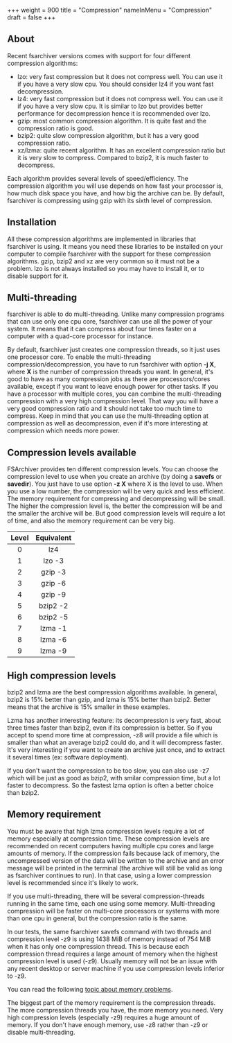 +++
weight = 900
title = "Compression"
nameInMenu = "Compression"
draft = false
+++

## About
Recent fsarchiver versions comes with support for four different compression
algorithms:

* lzo: very fast compression but it does not compress well. You can use it
if you have a very slow cpu. You should consider lz4 if you want fast decompression.
* lz4: very fast compression but it does not compress well. You can use it
if you have a very slow cpu. It is similar to lzo but provides better performance
for decompression hence it is recommended over lzo.
* gzip: most common compression algorithm. It is quite fast and the compression
ratio is good.
* bzip2: quite slow compression algorithm, but it has a very good compression ratio.
* xz/lzma: quite recent algorithm. It has an excellent compression ratio but it is
very slow to compress. Compared to bzip2, it is much faster to decompress.

Each algorithm provides several levels of speed/efficiency. The compression
algorithm you will use depends on how fast your processor is, how much disk
space you have, and how big the archive can be. By default, fsarchiver is
compressing using gzip with its sixth level of compression.

## Installation
All these compression algorithms are implemented in libraries that fsarchiver is
using. It means you need these libraries to be installed on your computer to
compile fsarchiver with the support for these compression algorithms. gzip,
bzip2 and xz are very common so it must not be a problem. lzo is not always
installed so you may have to install it, or to disable support for it.

## Multi-threading
fsarchiver is able to do multi-threading. Unlike many compression programs that
can use only one cpu core, fsarchiver can use all the power of your system. It
means that it can compress about four times faster on a computer with a quad-core
processor for instance.

By default, fsarchiver just creates one compression threads, so it just uses one
processor core. To enable the multi-threading compression/decompression, you have
to run fsarchiver with option **-j X**, where **X** is the number
of compression threads you want. In general, it's good to have as many
compression jobs as there are processors/cores available, except if you want to
leave enough power for other tasks. If you have a processor with multiple cores,
you can combine the multi-threading compression with a very high compression
level. That way you will have a very good compression ratio and it should not
take too much time to compress. Keep in mind that you can use the
multi-threading option at compression as well as decompression, even if it's
more interesting at compression which needs more power.

## Compression levels available
FSArchiver provides ten different compression levels. You can choose the
compression level to use when you create an archive (by doing a **savefs** or
**savedir**). You just have to use option **-z X** where X is the level to
use. When you use a low number, the compression will be very quick and less
efficient. The memory requirement for compressing and decompressing will be
small. The higher the compression level is, the better the compression will be
and the smaller the archive will be. But good compression levels will require a
lot of time, and also the memory requirement can be very big.

| **Level** | **Equivalent** |
|:---------:|:--------------:|
| 0         | lz4            |
| 1         | lzo -3         |
| 2         | gzip -3        |
| 3         | gzip -6        |
| 4         | gzip -9        |
| 5         | bzip2 -2       |
| 6         | bzip2 -5       |
| 7         | lzma -1        |
| 8         | lzma -6        |
| 9         | lzma -9        |

## High compression levels
bzip2 and lzma are the best compression algorithms available. In general, bzip2
is 15% better than gzip, and lzma is 15% better than bzip2. Better means that
the archive is 15% smaller in these examples.

Lzma has another interesting feature: its decompression is very fast, about
three times faster than bzip2, even if its compression is better. So if you
accept to spend more time at compression, -z8 will provide a file which is
smaller than what an average bzip2 could do, and it will decompress faster.
It's very interesting if you want to create an archive just once, and to
extract it several times (ex: software deployment).

If you don't want the compression to be too slow, you can also use -z7
which will be just as good as bzip2, with smilar compression time, but a lot
faster to decompress. So the fastest lzma option is often a better
choice than bzip2.

## Memory requirement
You must be aware that high lzma compression levels require a lot of memory
especially at compression time. These compression levels are recommended on
recent computers having multiple cpu cores and large amounts of memory. If the
compression fails because lack of memory, the uncompressed version of the data
will be written to the archive and an error message will be printed in the terminal
(the archive will still be valid as long as fsarchiver continues to run). In that
case, using a lower compression level is recommended since it's likely to work.

If you use multi-threading, there will be several compression-threads running in
the same time, each one using some memory. Multi-threading compression will be
faster on multi-core processors or systems with more than one cpu in general, but
the compression ratio is the same.

In our tests, the same fsarchiver savefs command with two threads and compression
level -z9 is using 1438 MiB of memory instead of 754 MiB when it has only one
compression thread. This is because each compression thread requires a large amount
of memory when the highest compression level is used (-z9). Usually memory will not
be an issue with any recent desktop or server machine if you use compression levels
inferior to -z9.

You can read the following [
topic about memory problems](http://forums.fsarchiver.org/viewtopic.php?p=2259).

The biggest part of the memory requirement is the compression threads. The more
compression threads you have, the more memory you need. Very high compression
levels (especially -z9) requires a huge amount of memory. If you don't have
enough memory, use -z8 rather than -z9 or disable multi-threading.
